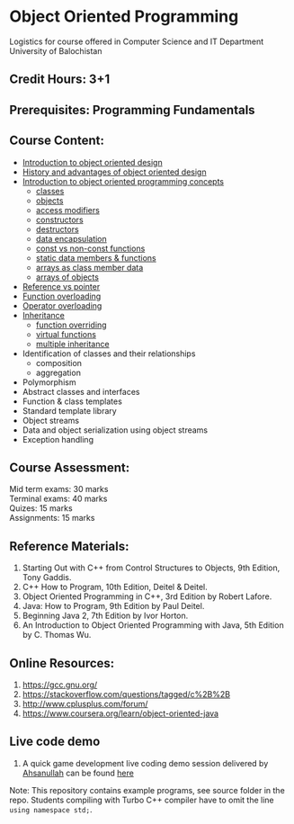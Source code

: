 # Object Oriented Programming
Logistics for course offered in Computer Science and IT Department University of Balochistan

## Credit Hours: 3+1  

## Prerequisites: Programming Fundamentals

## Course Content:

- [Introduction to object oriented design](markdown/Introduction.md)
- [History and advantages of object oriented design](markdown/history.md)
- [Introduction to object oriented programming concepts](markdown/introOOP.md)
  + [classes](markdown/class.md)
  + [objects](markdown/object.md)
  + [access modifiers](markdown/accessmodifier.md)
  + [constructors](markdown/constructor.md)
  + [destructors](markdown/destructor.md)
  + [data encapsulation](markdown/encapsulation.md)
  + [const vs non-const functions](markdown/const.md)
  + [static data members & functions](static.md)
  + [arrays as class member data](./markdown/ArrayDataMember.md)
  + [arrays of objects](./markdown/objectArrays.md)
- [Reference vs pointer](./markdown/referencevspointer.md)
- [Function overloading](./markdown/functionOverloading.md)
- [Operator overloading](./markdown/overloading.md)
- [Inheritance](./markdown/inheritance.md)
  + [function overriding](./markdown/override.md)
  + [virtual functions](./markdown/virtualfunctions.md)
  + [multiple inheritance](./markdown/mutlipleInheritance.md)
- Identification of classes and their relationships
  + composition
  + aggregation
- Polymorphism
- Abstract classes and interfaces
- Function & class templates
- Standard template library
- Object streams
- Data and object serialization using object streams
- Exception handling

## Course Assessment:

Mid term exams:  30 marks  
Terminal exams:  40 marks  
Quizes: 15 marks  
Assignments: 15 marks  

## Reference Materials:

1. Starting Out with C++ from Control Structures to Objects, 9th Edition, Tony Gaddis.  
2. C++ How to Program, 10th Edition, Deitel & Deitel.  
3. Object Oriented Programming in C++, 3rd Edition by Robert Lafore.  
4. Java: How to Program, 9th Edition by Paul Deitel.  
5. Beginning Java 2, 7th Edition by Ivor Horton.  
6. An Introduction to Object Oriented Programming with Java, 5th Edition by C. Thomas Wu.  

## Online Resources:

1. https://gcc.gnu.org/
2. https://stackoverflow.com/questions/tagged/c%2B%2B
3. http://www.cplusplus.com/forum/
4. https://www.coursera.org/learn/object-oriented-java

## Live code demo
1. A quick game development live coding demo session delivered by [Ahsanullah](https://github.com/Ahsan-Sarbaz) can be found [here](source/dev)

Note: This repository contains example programs, see source folder in the repo. Students compiling with Turbo C++ compiler have to omit the line `using namespace std;`. 
